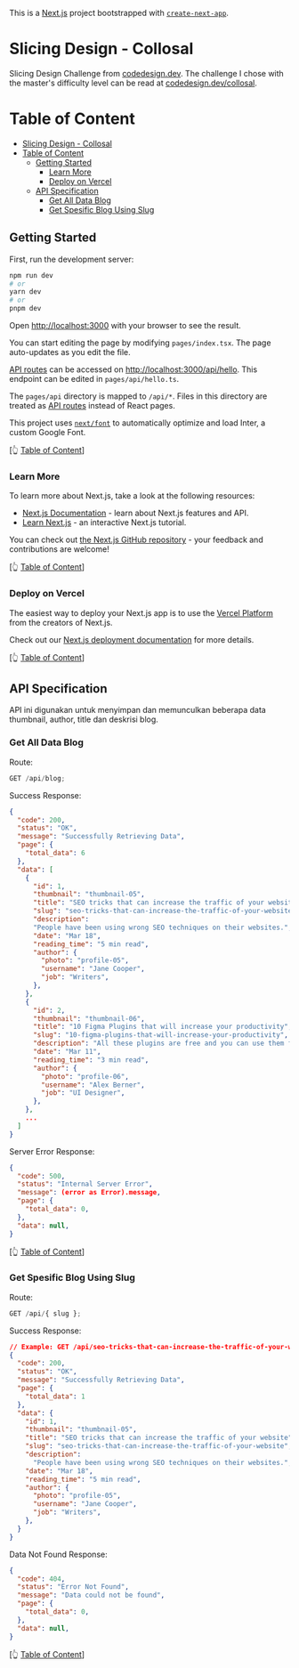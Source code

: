 This is a [Next.js](https://nextjs.org/) project bootstrapped with [`create-next-app`](https://github.com/vercel/next.js/tree/canary/packages/create-next-app).

# Slicing Design - Collosal

Slicing Design Challenge from [codedesign.dev](https://codedesign.dev/). The challenge I chose with the master's difficulty level can be read at [codedesign.dev/collosal](https://codedesign.dev/challenge/collosal).

# Table of Content

- [Slicing Design - Collosal](#slicing-design---collosal)
- [Table of Content](#table-of-content)
  - [Getting Started](#getting-started)
    - [Learn More](#learn-more)
    - [Deploy on Vercel](#deploy-on-vercel)
  - [API Specification](#api-specification)
    - [Get All Data Blog](#get-all-data-blog)
    - [Get Spesific Blog Using Slug](#get-spesific-blog-using-slug)

## Getting Started

First, run the development server:

```bash
npm run dev
# or
yarn dev
# or
pnpm dev
```

Open [http://localhost:3000](http://localhost:3000) with your browser to see the result.

You can start editing the page by modifying `pages/index.tsx`. The page auto-updates as you edit the file.

[API routes](https://nextjs.org/docs/api-routes/introduction) can be accessed on [http://localhost:3000/api/hello](http://localhost:3000/api/hello). This endpoint can be edited in `pages/api/hello.ts`.

The `pages/api` directory is mapped to `/api/*`. Files in this directory are treated as [API routes](https://nextjs.org/docs/api-routes/introduction) instead of React pages.

This project uses [`next/font`](https://nextjs.org/docs/basic-features/font-optimization) to automatically optimize and load Inter, a custom Google Font.

[👆 [Table of Content](#table-of-content)]

### Learn More

To learn more about Next.js, take a look at the following resources:

- [Next.js Documentation](https://nextjs.org/docs) - learn about Next.js features and API.
- [Learn Next.js](https://nextjs.org/learn) - an interactive Next.js tutorial.

You can check out [the Next.js GitHub repository](https://github.com/vercel/next.js/) - your feedback and contributions are welcome!

[👆 [Table of Content](#table-of-content)]

### Deploy on Vercel

The easiest way to deploy your Next.js app is to use the [Vercel Platform](https://vercel.com/new?utm_medium=default-template&filter=next.js&utm_source=create-next-app&utm_campaign=create-next-app-readme) from the creators of Next.js.

Check out our [Next.js deployment documentation](https://nextjs.org/docs/deployment) for more details.

[👆 [Table of Content](#table-of-content)]

## API Specification

API ini digunakan untuk menyimpan dan memunculkan beberapa data thumbnail, author, title dan deskrisi blog.

### Get All Data Blog

Route:

```js
GET /api/blog;
```

Success Response:

```json
{
  "code": 200,
  "status": "OK",
  "message": "Successfully Retrieving Data",
  "page": {
    "total_data": 6
  },
  "data": [
    {
      "id": 1,
      "thumbnail": "thumbnail-05",
      "title": "SEO tricks that can increase the traffic of your website",
      "slug": "seo-tricks-that-can-increase-the-traffic-of-your-website",
      "description":
      "People have been using wrong SEO techniques on their websites.",
      "date": "Mar 18",
      "reading_time": "5 min read",
      "author": {
        "photo": "profile-05",
        "username": "Jane Cooper",
        "job": "Writers",
      },
    },
    {
      "id": 2,
      "thumbnail": "thumbnail-06",
      "title": "10 Figma Plugins that will increase your productivity",
      "slug": "10-figma-plugins-that-will-increase-your-productivity",
      "description": "All these plugins are free and you can use them forever.",
      "date": "Mar 11",
      "reading_time": "3 min read",
      "author": {
        "photo": "profile-06",
        "username": "Alex Berner",
        "job": "UI Designer",
      },
    },
    ...
  ]
}
```

Server Error Response:

```json
{
  "code": 500,
  "status": "Internal Server Error",
  "message": (error as Error).message,
  "page": {
    "total_data": 0,
  },
  "data": null,
}
```

[👆 [Table of Content](#table-of-content)]

### Get Spesific Blog Using Slug

Route:

```js
GET /api/{ slug };
```

Success Response:

```json
// Example: GET /api/seo-tricks-that-can-increase-the-traffic-of-your-website
{
  "code": 200,
  "status": "OK",
  "message": "Successfully Retrieving Data",
  "page": {
    "total_data": 1
  },
  "data": {
    "id": 1,
    "thumbnail": "thumbnail-05",
    "title": "SEO tricks that can increase the traffic of your website",
    "slug": "seo-tricks-that-can-increase-the-traffic-of-your-website",
    "description":
      "People have been using wrong SEO techniques on their websites.",
    "date": "Mar 18",
    "reading_time": "5 min read",
    "author": {
      "photo": "profile-05",
      "username": "Jane Cooper",
      "job": "Writers",
    },
  }
}
```

Data Not Found Response:

```json
{
  "code": 404,
  "status": "Error Not Found",
  "message": "Data could not be found",
  "page": {
    "total_data": 0,
  },
  "data": null,
}
```

[👆 [Table of Content](#table-of-content)]
